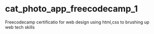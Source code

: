 # cat_photo_app_freecodecamp_1
Freecodecamp certificatio for web design using html,css to brushing up  web tech skills
